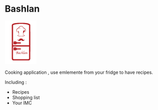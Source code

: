 # Bashlan
  
  <img src="https://github.com/Nathan770/Bashlan/blob/master/readmePic/logo_bashlan.png" width="100"/>
  
  Cooking application , use emlemente from your fridge to have recipes.
  
  Including : 
  - Recipes 
  - Shopping list
  - Your IMC
  
    
    
    
  
  
